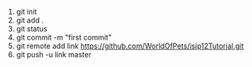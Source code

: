 1. git init
2. git add .
3. git status
4. git commit -m "first commit"
5. git remote add link https://github.com/WorldOfPets/isip12Tutorial.git
6. git push -u link master
